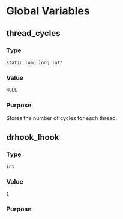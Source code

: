 # Global Variables

<a id="thread-cycles"></a>

## thread_cycles

### Type

`static long long int*`

### Value

`NULL`

### Purpose

Stores the number of cycles for each thread.

<!-- ############################################### -->

<a id="drhook-lhook"></a>

## drhook_lhook

### Type

`int`

### Value

`1`

### Purpose

<!-- ############################################### -->
